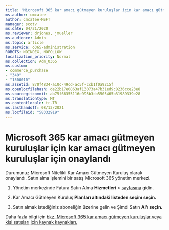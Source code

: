 ```yaml
---
title: 'Microsoft 365 kar amacı gütmeyen kuruluşlar için kar amacı gütmeyen kuruluşlar için onaylandı '
ms.author: cmcatee
author: cmcatee-MSFT
manager: scotv
ms.date: 04/21/2020
ms.reviewer: drjones, jmueller
ms.audience: Admin
ms.topic: article
ms.service: o365-administration
ROBOTS: NOINDEX, NOFOLLOW
localization_priority: Normal
ms.collection: Adm_O365
ms.custom:
- commerce_purchase
- "340"
- "1500010"
ms.assetid: 870f4834-a10c-49cd-ac5f-ccb1f0a9215f
ms.openlocfilehash: de22b17e0863af13073a47b31ed9c8236cce23e8
ms.sourcegitcommit: ab75f66355116e995b3cb5505465b31989339e28
ms.translationtype: MT
ms.contentlocale: tr-TR
ms.lasthandoff: 08/13/2021
ms.locfileid: "58332919"
---
```

# <a name="microsoft-365-for-nonprofits---approved"></a>Microsoft 365 kar amacı gütmeyen kuruluşlar için kar amacı gütmeyen kuruluşlar için onaylandı

Durumunuz Microsoft Nitelikli Kar Amacı Gütmeyen Kuruluş olarak onaylandı. Satın alma işlemini bir satış Microsoft 365 yönetim merkezi.

1. Yönetim merkezinde Fatura Satın Alma **Hizmetleri** \> [sayfasına](https://go.microsoft.com/fwlink/p/?linkid=868433) gidin.

2. Kar Amacı Gütmeyen Kuruluş **Planları altındaki listeden seçim seçin.**

3. Satın almak istediğiniz aboneliğin üzerine gelin ve Şimdi Satın **Al'ı seçin.**

Daha fazla bilgi için [bkz. Microsoft 365 kar amacı gütmeyen kuruluşlar veya kişi satışları](https://www.microsoft.com/nonprofits/microsoft-365) [için kaynak kaynakları.](https://www.microsoft.com/nonprofits/contact-us)
